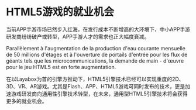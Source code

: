 # HTML5游戏的就业机会






​        当前APP手游市场已然步入红海，在发行成本不断增高的大环境下，中小APP手游研发商纷纷破产或转型，APP手游人才的需求也正大幅度衰减。



Parallèlement à l'augmentation de la production d'eau courante mensuelle de 50 millions d'étages et à l'ouverture de portails d'entrée pour les flux de géants tels que les microcommunications, la demande de main - d'œuvre pour le jeu HTML5 est en forte augmentation.






​        在以Layabox为首的引擎方推动下，HTML5引擎技术已经可以实现重度的2D、3D、VR、AR游戏。尤其是Flash、APP、HTML5游戏可同时发布的技术，更是加速游戏研发商向通用性引擎技术转型，在未来，通用型HTML5引擎技术将会获得更多的就业机会。